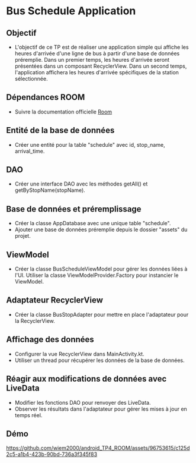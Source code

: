 
# Bus Schedule Application

## Objectif
- L'objectif de ce TP est de réaliser une application simple qui affiche les heures d'arrivée d'une ligne de bus à partir d'une base de données préremplie. Dans un premier temps, les heures d'arrivée seront présentées dans un composant RecyclerView. Dans un second temps, l'application affichera les heures d'arrivée spécifiques de la station sélectionnée.

## Dépendances ROOM
- Suivre la documentation officielle [Room](https://developer.android.com/training/data-storage/room?hl=fr)

## Entité de la base de données
- Créer une entité pour la table "schedule" avec id, stop_name, arrival_time.

## DAO
- Créer une interface DAO avec les méthodes getAll() et getByStopName(stopName).

## Base de données et préremplissage
- Créer la classe AppDatabase avec une unique table "schedule".
- Ajouter une base de données préremplie depuis le dossier "assets" du projet.

## ViewModel
- Créer la classe BusScheduleViewModel pour gérer les données liées à l'UI. Utiliser la classe ViewModelProvider.Factory pour instancier le ViewModel.

## Adaptateur RecyclerView
- Créer la classe BusStopAdapter pour mettre en place l'adaptateur pour la RecyclerView.

## Affichage des données
- Configurer la vue RecyclerView dans MainActivity.kt.
- Utiliser un thread pour récupérer les données de la base de données.


## Réagir aux modifications de données avec LiveData
- Modifier les fonctions DAO pour renvoyer des LiveData.
- Observer les résultats dans l'adaptateur pour gérer les mises à jour en temps réel.

## Démo

https://github.com/wiem2000/android_TP4_ROOM/assets/96753615/c125d2c5-a1b4-423b-90bd-736a3f345f83


